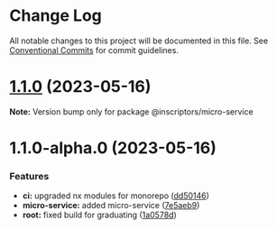 # Change Log

All notable changes to this project will be documented in this file.
See [Conventional Commits](https://conventionalcommits.org) for commit guidelines.

# [1.1.0](https://github.com/inscriptors/neuro-nexus/compare/v1.1.0-alpha.0...v1.1.0) (2023-05-16)

**Note:** Version bump only for package @inscriptors/micro-service

# 1.1.0-alpha.0 (2023-05-16)

### Features

-   **ci:** upgraded nx modules for monorepo ([dd50146](https://github.com/inscriptors/neuro-nexus/commit/dd5014686e876fd94f94c7cc2d86cbe5aa8f468f))
-   **micro-service:** added micro-service ([7e5aeb9](https://github.com/inscriptors/neuro-nexus/commit/7e5aeb939d39f424f3f4cca75e175574f0fce2c3))
-   **root:** fixed build for graduating ([1a0578d](https://github.com/inscriptors/neuro-nexus/commit/1a0578dd3bc04f382559e58e5a27325a15fbd4bd))
